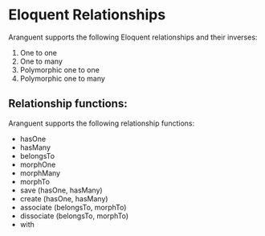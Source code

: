 # Eloquent Relationships

Aranguent supports the following Eloquent relationships and their inverses:

1) One to one
2) One to many
3) Polymorphic one to one
4) Polymorphic one to many

## Relationship functions:
Aranguent supports the following relationship functions:
- hasOne
- hasMany
- belongsTo
- morphOne
- morphMany
- morphTo
- save (hasOne, hasMany)
- create (hasOne, hasMany)
- associate (belongsTo, morphTo)
- dissociate (belongsTo, morphTo)
- with

